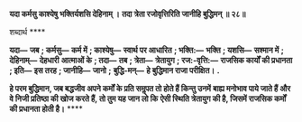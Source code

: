 **यदा कर्मसु काश्येषु भक्तिर्यशसि देहिनाम् ।** **तदा त्रेता रजोवृत्तिरिति जानीहि बुद्धिमन् ॥ २८॥** 

शब्दार्थ **** 

**यदा—** **जब** **; कर्मसु—** **कर्म में** **; काश्येषु—** **स्वार्थ पर आधारित** **; भक्ति:—** **भक्ति** **; यशसि—** **सश्मान में** **; देहिनाम्—** **देहधारी** **आत्माओं के** **; तदा—** **तब** **; त्रेता—** **त्रेतायुग** **; रज:-वृत्ति:—** **राजसिक कार्यों की प्रधानता** **; इति—** **इस तरह** **; जानीहि—** **जानो** **;** **बुद्धि-मन्—** **हे बुद्धिमान राजा परीक्षित।** **.** 

**हे परम बुद्धिमान, जब बद्धजीव अपने कर्मों के प्रति समॢपत तो होते हैं किन्तु उनमें** **बाह्य मनोभाव पाये जाते हैं और वे निजी प्रतिष्ठा की खोज करते हैं, तो तुम यह जान लो कि** **ऐसी स्थिति त्रेतायुग की है, जिसमें राजसिक कर्मों की प्रधानता होती है।** **** 